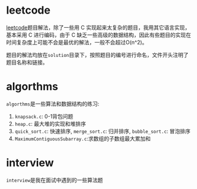 # leetcode  
[leetcode](https://leetcode-cn.com)题目解法，除了一些用 C 实现起来太复杂的题目，我用其它语言实现，基本采用 C 进行编码，由于 C 缺乏一些高级的数据结构，因此有些题目的实现在时间复杂度上可能不会是最优的解法，一般不会超过O(n^2)。  

题目的解法均放在`solution`目录下，按照题目的编号进行命名，文件开头注明了题目名称和链接。

# algorthms
`algorthms`是一些算法和数据结构的练习:  
1. `knapsack.c`: 0-1背包问题  
2. `heap.c`: 最大堆的实现和堆排序  
3. `quick_sort.c`: 快速排序,  `merge_sort.c`: 归并排序, `bubble_sort.c`: 冒泡排序  
4. `MaximumContiguousSubarray.c`:求数组的子数组最大累加和    

# interview
`interview`是我在面试中遇到的一些算法题